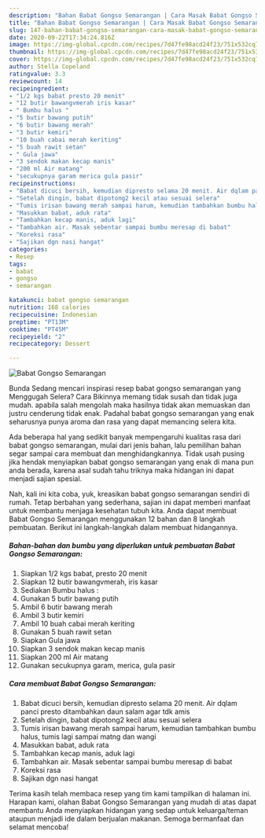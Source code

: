 ```yaml
---
description: "Bahan Babat Gongso Semarangan | Cara Masak Babat Gongso Semarangan Yang Sedap"
title: "Bahan Babat Gongso Semarangan | Cara Masak Babat Gongso Semarangan Yang Sedap"
slug: 147-bahan-babat-gongso-semarangan-cara-masak-babat-gongso-semarangan-yang-sedap
date: 2020-09-22T17:34:24.816Z
image: https://img-global.cpcdn.com/recipes/7d47fe98acd24f23/751x532cq70/babat-gongso-semarangan-foto-resep-utama.jpg
thumbnail: https://img-global.cpcdn.com/recipes/7d47fe98acd24f23/751x532cq70/babat-gongso-semarangan-foto-resep-utama.jpg
cover: https://img-global.cpcdn.com/recipes/7d47fe98acd24f23/751x532cq70/babat-gongso-semarangan-foto-resep-utama.jpg
author: Stella Copeland
ratingvalue: 3.3
reviewcount: 14
recipeingredient:
- "1/2 kgs babat presto 20 menit"
- "12 butir bawangvmerah iris kasar"
- " Bumbu halus "
- "5 butir bawang putih"
- "6 butir bawang merah"
- "3 butir kemiri"
- "10 buah cabai merah keriting"
- "5 buah rawit setan"
- " Gula jawa"
- "3 sendok makan kecap manis"
- "200 ml Air matang"
- "secukupnya garam merica gula pasir"
recipeinstructions:
- "Babat dicuci bersih, kemudian dipresto selama 20 menit. Air dqlam panci presto ditambahkan daun salam agar tdk amis"
- "Setelah dingin, babat dipotong2 kecil atau sesuai selera"
- "Tumis irisan bawang merah sampai harum, kemudian tambahkan bumbu halus, tumis lagi sampai matng dan wangi"
- "Masukkan babat, aduk rata"
- "Tambahkan kecap manis, aduk lagi"
- "Tambahkan air. Masak sebentar sampai bumbu meresap di babat"
- "Koreksi rasa"
- "Sajikan dgn nasi hangat"
categories:
- Resep
tags:
- babat
- gongso
- semarangan

katakunci: babat gongso semarangan 
nutrition: 168 calories
recipecuisine: Indonesian
preptime: "PT13M"
cooktime: "PT45M"
recipeyield: "2"
recipecategory: Dessert

---
```



![Babat Gongso Semarangan](https://img-global.cpcdn.com/recipes/7d47fe98acd24f23/751x532cq70/babat-gongso-semarangan-foto-resep-utama.jpg)

Bunda Sedang mencari inspirasi resep babat gongso semarangan yang Menggugah Selera? Cara Bikinnya memang tidak susah dan tidak juga mudah. apabila salah mengolah maka hasilnya tidak akan memuaskan dan justru cenderung tidak enak. Padahal babat gongso semarangan yang enak seharusnya punya aroma dan rasa yang dapat memancing selera kita.



Ada beberapa hal yang sedikit banyak mempengaruhi kualitas rasa dari babat gongso semarangan, mulai dari jenis bahan, lalu pemilihan bahan segar sampai cara membuat dan menghidangkannya. Tidak usah pusing jika hendak menyiapkan babat gongso semarangan yang enak di mana pun anda berada, karena asal sudah tahu triknya maka hidangan ini dapat menjadi sajian spesial.


Nah, kali ini kita coba, yuk, kreasikan babat gongso semarangan sendiri di rumah. Tetap berbahan yang sederhana, sajian ini dapat memberi manfaat untuk membantu menjaga kesehatan tubuh kita. Anda dapat membuat Babat Gongso Semarangan menggunakan 12 bahan dan 8 langkah pembuatan. Berikut ini langkah-langkah dalam membuat hidangannya.

<!--inarticleads1-->

##### Bahan-bahan dan bumbu yang diperlukan untuk pembuatan Babat Gongso Semarangan:

1. Siapkan 1/2 kgs babat, presto 20 menit
1. Siapkan 12 butir bawangvmerah, iris kasar
1. Sediakan  Bumbu halus :
1. Gunakan 5 butir bawang putih
1. Ambil 6 butir bawang merah
1. Ambil 3 butir kemiri
1. Ambil 10 buah cabai merah keriting
1. Gunakan 5 buah rawit setan
1. Siapkan  Gula jawa
1. Siapkan 3 sendok makan kecap manis
1. Siapkan 200 ml Air matang
1. Gunakan secukupnya garam, merica, gula pasir




<!--inarticleads2-->

##### Cara membuat Babat Gongso Semarangan:

1. Babat dicuci bersih, kemudian dipresto selama 20 menit. Air dqlam panci presto ditambahkan daun salam agar tdk amis
1. Setelah dingin, babat dipotong2 kecil atau sesuai selera
1. Tumis irisan bawang merah sampai harum, kemudian tambahkan bumbu halus, tumis lagi sampai matng dan wangi
1. Masukkan babat, aduk rata
1. Tambahkan kecap manis, aduk lagi
1. Tambahkan air. Masak sebentar sampai bumbu meresap di babat
1. Koreksi rasa
1. Sajikan dgn nasi hangat




Terima kasih telah membaca resep yang tim kami tampilkan di halaman ini. Harapan kami, olahan Babat Gongso Semarangan yang mudah di atas dapat membantu Anda menyiapkan hidangan yang sedap untuk keluarga/teman ataupun menjadi ide dalam berjualan makanan. Semoga bermanfaat dan selamat mencoba!
